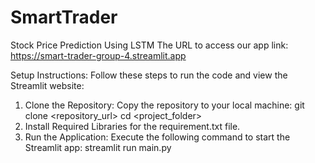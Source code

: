 # SmartTrader
Stock Price Prediction Using LSTM
The URL to access our app link: https://smart-trader-group-4.streamlit.app 

Setup Instructions: 
Follow these steps to run the code and view the Streamlit website:
1. Clone the Repository: Copy the repository to your local machine:
git clone <repository_url>
cd <project_folder>
2. Install Required Libraries for the requirement.txt file.
3. Run the Application: Execute the following command to start the Streamlit app: streamlit run main.py
